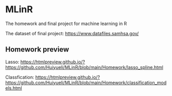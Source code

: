 # MLinR
The homework and final project for machine learning in R

The dataset of final project: https://www.datafiles.samhsa.gov/

## Homework preview


Lasso: https://htmlpreview.github.io/?https://github.com/Huiyueli/MLinR/blob/main/Homework/lasso_spline.html

Classfication: https://htmlpreview.github.io/?https://github.com/Huiyueli/MLinR/blob/main/Homework/classification_models.html
